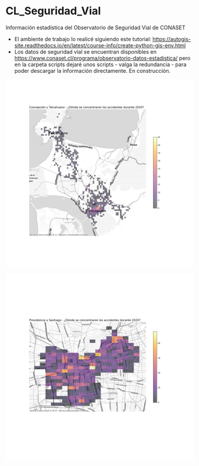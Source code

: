 # CL_Seguridad_Vial
 Información estadística del Observatorio de Seguridad Vial de CONASET

- El ambiente de trabajo lo realicé siguiendo este tutorial: https://autogis-site.readthedocs.io/en/latest/course-info/create-python-gis-env.html
- Los datos de seguridad vial se encuentran disponibles en https://www.conaset.cl/programa/observatorio-datos-estadistica/ pero en la carpeta scripts dejaré unos scripts - valga la redundancia - para poder descargar la información directamente. En construcción.

![alt text](https://github.com/matiasfbr/CL_Seguridad_Vial/blob/main/concepcion_talcahuano.png)

![alt text](https://github.com/matiasfbr/CL_Seguridad_Vial/blob/main/Santiago_Providencia.png)
